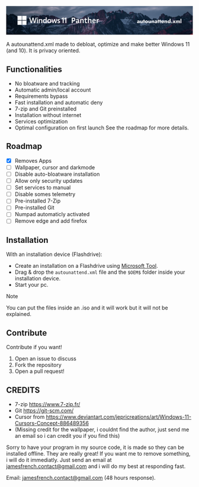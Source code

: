 <img src="https://github.com/JamesMinoucha/WindowsPanther/blob/main/assets/banner.png?raw=true"/>

A autounattend.xml made to debloat, optimize and make better Windows 11 (and 10). It is privacy oriented.

## Functionalities
- No bloatware and tracking
- Automatic admin/local account
- Requirements bypass
- Fast installation and automatic deny
- 7-zip and Git preinstalled
- Installation without internet
- Services optimization
- Optimal configuration on first launch
See the roadmap for more details.

## Roadmap
- [X] Removes Apps
- [ ] Wallpaper, cursor and darkmode
- [ ] Disable auto-bloatware installation
- [ ] Allow only security updates
- [ ] Set services to manual
- [ ] Disable somes telemetry
- [ ] Pre-installed 7-Zip
- [ ] Pre-installed Git
- [ ] Numpad automaticly activated
- [ ] Remove edge and add firefox

## Installation
With an installation device (Flashdrive):
- Create an installation on a Flashdrive using [Microsoft Tool](https://www.microsoft.com/fr-fr/software-download/windows11).
- Drag & drop the `autounattend.xml` file and the `$OEM$` folder inside your installation device.
- Start your pc.
> [!NOTE]
> You can put the files inside an .iso and it will work but it will not be explained.

## Contribute
Contribute if you want!
1. Open an issue to discuss
2. Fork the repository
3. Open a pull request!

## **CREDITS**
- 7-zip https://www.7-zip.fr/
- Git https://git-scm.com/
- Cursor from https://www.deviantart.com/jepricreations/art/Windows-11-Cursors-Concept-886489356
- (Missing credit for the wallpaper, i couldnt find the author, just send me an email so i can credit you if you find this)

Sorry to have your program in my source code, it is made so they can be installed offline.
They are really great! If you want me to remove something, i will do it immediatly.
Just send an email at jamesfrench.contact@gmail.com and i will do my best at responding fast.

Email: jamesfrench.contact@gmail.com (48 hours response).